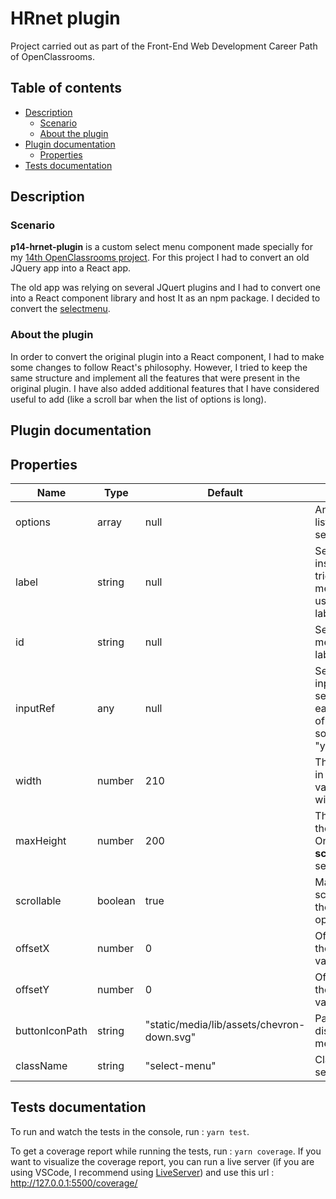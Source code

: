 # HRnet plugin

Project carried out as part of the Front-End Web Development Career Path of OpenClassrooms.

## Table of contents

-   [Description](#description)
    -   [Scenario](#scenario)
    -   [About the plugin](#about-the-plugin)
-   [Plugin documentation](#plugin-documentation)
    -   [Properties](#properties)
-   [Tests documentation](#tests-documentation)

## Description

### Scenario

**p14-hrnet-plugin** is a custom select menu component made specially for my [14th OpenClassrooms project](https://github.com/leoncik/LeonardWojcik_14_30082022_web-app). For this project I had to convert an old JQuery app into a React app.

The old app was relying on several JQuert plugins and I had to convert one into a React component library and host It as an npm package. I decided to convert the [selectmenu](https://github.com/jquery/jquery-ui/blob/main/ui/widgets/selectmenu.js).

### About the plugin

In order to convert the original plugin into a React component, I had to make some changes to follow React's philosophy. However, I tried to keep the same structure and implement all the features that were present in the original plugin. I have also added additional features that I have considered useful to add (like a scroll bar when the list of options is long).

## Plugin documentation

## Properties

| Name           | Type    | Default                                    | Description                                                                                                                                                                                                   |
| -------------- | ------- | ------------------------------------------ | ------------------------------------------------------------------------------------------------------------------------------------------------------------------------------------------------------------- |
| options        | array   | null                                       | An array containing the list of options for the select menu.                                                                                                                                                  |
| label          | string  | null                                       | Set the text content inside the button that triggers the select menu. By default It will use the first option as label.                                                                                       |
| id             | string  | null                                       | Set the _id_ of the select menu (useful to link to a label element).                                                                                                                                          |
| inputRef       | any     | null                                       | Set [ref](https://reactjs.org/docs/hooks-reference.html#useref) to the _select_ input element of the select menu. You can easily access the value of the input with something like : "yourRef.current.value". |
| width          | number  | 210                                        | The width of the menu, in pixels. When the value is _false_, a default width of 210px is used.                                                                                                                |
| maxHeight      | number  | 200                                        | The maximum height of the menu, in pixels. Only applied if the **scrollable** property is set to true.                                                                                                        |
| scrollable     | boolean | true                                       | Makes the menu scrollable (useful if there are many options).                                                                                                                                                 |
| offsetX        | number  | 0                                          | Offset of the menu on the X axis (negative values are allowed).                                                                                                                                               |
| offsetY        | number  | 0                                          | Offset of the menu on the Y axis (negative values are allowed).                                                                                                                                               |
| buttonIconPath | string  | "static/media/lib/assets/chevron-down.svg" | Path to the icon to be displayed in the select menu button.                                                                                                                                                   |
| className      | string  | "select-menu"                              | Class name of the select menu.                                                                                                                                                                                |

## Tests documentation

To run and watch the tests in the console, run : `yarn test`.

To get a coverage report while running the tests, run : `yarn coverage`. If you want to visualize the coverage report, you can run a live server (if you are using VSCode, I recommend using [LiveServer](https://marketplace.visualstudio.com/items?itemName=ritwickdey.LiveServer)) and use this url : http://127.0.0.1:5500/coverage/
